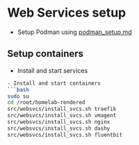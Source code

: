 # Web Services setup

- Setup Podman using [podman_setup.md](./podman_setup.md)

## Setup containers
- Install and start services
```bash
- Install and start containers
```bash
sudo su
cd /root/homelab-rendered
src/websvcs/install_svcs.sh traefik
src/websvcs/install_svcs.sh vmagent
src/websvcs/install_svcs.sh nginx
src/websvcs/install_svcs.sh dashy
src/websvcs/install_svcs.sh fluentbit
```
